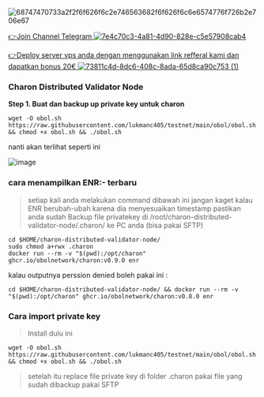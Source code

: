 
![68747470733a2f2f6f626f6c2e746563682f6f626f6c6e6574776f726b2e706e67](https://user-images.githubusercontent.com/48665887/180147974-1e7afb58-4996-4ea3-8d81-69d39d2bb07d.png)


[👉Join Channel Telegram ![7e4c70c3-4a81-4d90-828e-c5e57908cab4](https://user-images.githubusercontent.com/48665887/179027908-18257283-eca3-42f8-980c-491f4307ee0c.png)](https://t.me/detective_gems)


[👉Deploy server vps anda dengan menggunakan link refferal kami dan dapatkan bonus 20€ ![73811c4d-8dc6-408c-8ada-65d8ca90c753 (1)](https://user-images.githubusercontent.com/48665887/179025989-29a5e7f2-9e4e-4906-99b6-fdc3675f1747.png)](https://hetzner.cloud/?ref=Z8fHigYuskgS)

### Charon Distributed Validator Node

**Step 1. Buat dan backup up private key untuk charon**

```
wget -O obol.sh https://raw.githubusercontent.com/lukmanc405/testnet/main/obol/obol.sh && chmod +x obol.sh && ./obol.sh
```

nanti akan terlihat seperti ini 

![image](https://user-images.githubusercontent.com/48665887/180239172-6128ce17-906f-48b2-81cb-099aaf05487d.png)

### cara menampilkan ENR:- terbaru
>setiap kali anda melakukan command dibawah ini jangan kaget kalau ENR berubah-ubah karena dia menyesuaikan timestamp
>pastikan anda sudah Backup file privatekey di /root/charon-distributed-validator-node/.charon/ ke PC anda (bisa pakai SFTP)


```
cd $HOME/charon-distributed-validator-node/
sudo chmod a+rwx .charon
docker run --rm -v "$(pwd):/opt/charon" ghcr.io/obolnetwork/charon:v0.9.0 enr
```

kalau outputnya perssion denied boleh pakai ini :

```
cd $HOME/charon-distributed-validator-node/ && docker run --rm -v "$(pwd):/opt/charon" ghcr.io/obolnetwork/charon:v0.8.0 enr
```

### Cara import private key

>Install dulu ini

```
wget -O obol.sh https://raw.githubusercontent.com/lukmanc405/testnet/main/obol/obol.sh && chmod +x obol.sh && ./obol.sh
```

>setelah itu replace file private key di folder .charon pakai file yang sudah dibackup pakai SFTP
